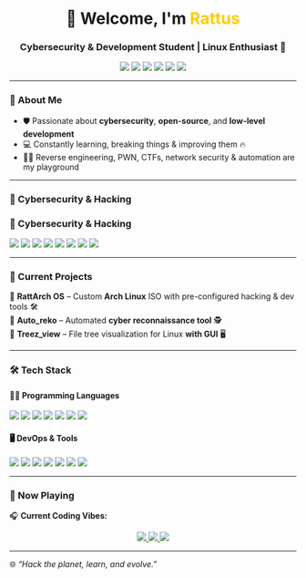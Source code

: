 <h1 align="center">🐀 Welcome, I'm <span style="color:#ffcc00">Rattus</span></h1>
<h3 align="center">Cybersecurity & Development Student | Linux Enthusiast 🐧</h3>

<p align="center">
  <img src="https://img.shields.io/badge/OS-Arch_Linux-1793D1?style=for-the-badge&logo=arch-linux&logoColor=white"/>
  <img src="https://img.shields.io/badge/Editors-Neovim-57A143?style=for-the-badge&logo=neovim&logoColor=white"/>
  <img src="https://img.shields.io/badge/Editors-Zed-191919?style=for-the-badge&logo=zed&logoColor=white"/>
  <img src="https://img.shields.io/badge/Editors-Code_OSS-007ACC?style=for-the-badge&logo=visual-studio-code&logoColor=white"/>
  <img src="https://img.shields.io/badge/Editors-JetBrains-000000?style=for-the-badge&logo=jetbrains&logoColor=white"/>
  <img src="https://img.shields.io/badge/Shell-Zsh-FFD700?style=for-the-badge&logo=gnu-bash&logoColor=white"/>
</p>


---

### 🚀 About Me  
- 🛡️ Passionate about **cybersecurity**, **open-source**, and **low-level development**  
- 💻 Constantly learning, breaking things & improving them 🔥  
- 🏴‍☠️ Reverse engineering, PWN, CTFs, network security & automation are my playground  

---

### 🔐 Cybersecurity & Hacking  
### 🔐 Cybersecurity & Hacking  
<p align="left">
  <img src="https://img.shields.io/badge/-PWN-DC143C?style=flat-square&logo=hack-the-box&logoColor=white"/>
  <img src="https://img.shields.io/badge/-Reverse_Engineering-800080?style=flat-square&logo=python&logoColor=white"/>
  <img src="https://img.shields.io/badge/-Network_Security-0a66c2?style=flat-square&logo=wikipedia&logoColor=white"/>
  <img src="https://img.shields.io/badge/-Web_Pentest-FF5733?style=flat-square&logo=burp-suite&logoColor=white"/>
  <img src="https://img.shields.io/badge/-OSINT-008000?style=flat-square&logo=osint&logoColor=white"/>
  <img src="https://img.shields.io/badge/-Cryptanalysis-004080?style=flat-square&logo=gnupg&logoColor=white"/>
  <img src="https://img.shields.io/badge/-SDR-FFA500?style=flat-square&logo=gnuradio&logoColor=white"/>
  <img src="https://img.shields.io/badge/-CTF-FF4500?style=flat-square&logo=protonmail&logoColor=white"/>
</p>


---

### 🔭 Current Projects  
🚀 **RattArch OS** – Custom **Arch Linux** ISO with pre-configured hacking & dev tools 🛠️  
🤖 **Auto_reko** – Automated **cyber reconnaissance tool** 🕵️  
🌳 **Treez_view** – File tree visualization for Linux **with GUI** 🖥️  

---

### 🛠️ Tech Stack  

#### 👨‍💻 Programming Languages  
<p align="left">
  <img src="https://img.shields.io/badge/-Bash-4EAA25?style=flat-square&logo=gnu-bash&logoColor=white"/>
  <img src="https://img.shields.io/badge/-C-00599C?style=flat-square&logo=c&logoColor=white"/>
  <img src="https://img.shields.io/badge/-C++-00599C?style=flat-square&logo=c%2B%2B&logoColor=white"/>
  <img src="https://img.shields.io/badge/-Go-00ADD8?style=flat-square&logo=go&logoColor=white"/>
  <img src="https://img.shields.io/badge/-Python-3776AB?style=flat-square&logo=python&logoColor=white"/>
  <img src="https://img.shields.io/badge/-Java-ED8B00?style=flat-square&logo=java&logoColor=white"/>
  <img src="https://img.shields.io/badge/-PHP-777BB4?style=flat-square&logo=php&logoColor=white"/>
</p>

#### 🖥️ DevOps & Tools  
<p align="left">
  <img src="https://img.shields.io/badge/-Docker-2496ED?style=flat-square&logo=docker&logoColor=white"/>
  <img src="https://img.shields.io/badge/-Git-F05032?style=flat-square&logo=git&logoColor=white"/>
  <img src="https://img.shields.io/badge/-Linux-FCC624?style=flat-square&logo=linux&logoColor=black"/>
  <img src="https://img.shields.io/badge/-PostgreSQL-336791?style=flat-square&logo=postgresql&logoColor=white"/>
  <img src="https://img.shields.io/badge/-MariaDB-003545?style=flat-square&logo=mariadb&logoColor=white"/>
  <img src="https://img.shields.io/badge/-MySQL-4479A1?style=flat-square&logo=mysql&logoColor=white"/>
  <img src="https://img.shields.io/badge/-MongoDB-47A248?style=flat-square&logo=mongodb&logoColor=white"/>
</p>

---

### 🎵 Now Playing  
🎧 **Current Coding Vibes:**  

<p align="center">
  <a href="https://www.youtube.com/watch?v=kTW5AcuSS7A&t=3003s" target="_blank">
    <img src="https://img.shields.io/badge/🎵-Track%201%20|%20Click%20to%20Listen-red?style=for-the-badge&logo=youtube&logoColor=white"/>
  </a>
  <a href="https://www.youtube.com/watch?v=LzeFXJ4vCWg&t=575s" target="_blank">
    <img src="https://img.shields.io/badge/🎵-Track%202%20|%20Click%20to%20Listen-red?style=for-the-badge&logo=youtube&logoColor=white"/>
  </a>
  <a href="https://www.youtube.com/watch?v=xulXmZrC9uI" target="_blank">
    <img src="https://img.shields.io/badge/🎵-Track%203%20|%20Click%20to%20Listen-red?style=for-the-badge&logo=youtube&logoColor=white"/>
  </a>
</p>


---

🌐 *“Hack the planet, learn, and evolve.”*  
